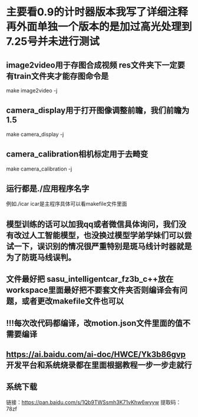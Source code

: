 # 主要看0.9的计时器版本我写了详细注释再外面单独一个版本的是加过高光处理到7.25号并未进行测试
## image2video用于存图合成视频  res文件夹下一定要有train文件夹才能存图命令是
make image2video -j
## camera_display用于打开图像调整前瞻，我们前瞻为1.5
make camera_display -j
## camera_calibration相机标定用于去畸变
make camera_calibration -j
## 运行都是./应用程序名字
例如./icar icar是主程序具体可以看makefile文件里面

## 模型训练的话可以加我qq或者微信具体询问，我们没有改过人工智能模型，也没换过模型学弟学妹们可以尝试一下，误识别的情况很严重特别是斑马线计时器就是为了防斑马线误判。

## 文件最好把 sasu_intelligentcar_fz3b_c++放在workspace里面最好把不要套文件夹否则编译会有问题，或者更改makefile文件也可以
## !!!每次改代码都编译，改motion.json文件里面的值不需要编译

## https://ai.baidu.com/ai-doc/HWCE/Yk3b86gvp  开发平台和系统烧录都在里面根据教程一步一步走就行
## 系统下载
链接：https://pan.baidu.com/s/1Qb9TWSsmh3K71vKhw6wyyw 
提取码：78zf
